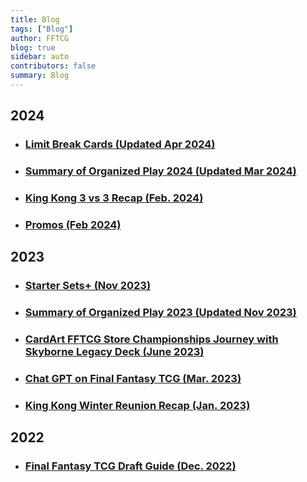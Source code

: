 ```yaml
---
title: Blog
tags: ["Blog"]
author: FFTCG
blog: true
sidebar: auto
contributors: false
summary: Blog
---
```


## 2024
* ### <a href="./blog/2024-03-29_2024_LimitBreaks">**Limit Break Cards (Updated Apr 2024)**</a>
* ### <a href="./blog/2024-02-14_2024_Summary_Organized_Play">**Summary of Organized Play 2024 (Updated Mar 2024)**</a>
* ### <a href="./blog/2024-02-17_King_Kong_Winter_3vs3_Team_Tournament_Recap">**King Kong 3 vs 3 Recap (Feb. 2024)**</a>
* ### <a href="./blog/2023-12-01_2023_Promos">**Promos (Feb 2024)**</a>

## 2023
* ### <a href="./blog/2023-11-25_2023_StarterDecks">**Starter Sets+ (Nov 2023)**</a>
* ### <a href="./blog/2023-05-24_2023_Summary_Organized_Play">**Summary of Organized Play 2023 (Updated Nov 2023)**</a>
* ### <a href="./blog/2023-06-19_BennyCardArtTop8Report">**CardArt FFTCG Store Championships Journey with Skyborne Legacy Deck (June 2023)**</a>
* ### <a href="./blog/2023-03-10_FFTCG_ChatGPT">**Chat GPT on Final Fantasy TCG (Mar. 2023)**</a>
* ### <a href="./blog/2023-01-28_King_Kong_Winter_Reunion_Recap">**King Kong Winter Reunion Recap (Jan. 2023)**</a>

## 2022
* ### <a href="./blog/2022-12-8_Draft_Guide_FFTCG_Updated">**Final Fantasy TCG Draft Guide (Dec. 2022)**</a>
